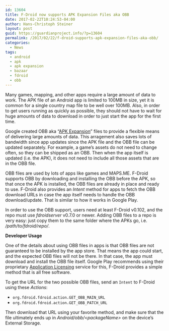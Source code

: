 ```yaml
---
id: 13604
title: F-Droid now supports APK Expansion Files aka OBB
date: 2017-02-22T10:24:53-04:00
author: Hans-Christoph Steiner
layout: post
guid: https://guardianproject.info/?p=13604
permalink: /2017/02/22/f-droid-supports-apk-expansion-files-aka-obb/
categories:
  - News
tags:
  - android
  - apk
  - apk expansion
  - bazaar
  - fdroid
  - obb
---
```

Many games, mapping, and other apps require a large amount of data to work. The APK file of an Android app is limited to 100MB in size, yet it is common for a single country map file to be well over 100MB. Also, in order to get users running as quickly as possible, they should not have to wait for huge amounts of data to download in order to just start the app for the first time.

Google created OBB aka “<a href="https://developer.android.com/google/play/expansion-files.html" target="_blank">APK Expansion</a>” files to provide a flexible means of delivering large amounts of data. This arragement also saves lots of bandwidth since app updates since the APK file and the OBB file can be updated separately. For example, a game’s assets do not need to change often, so they can be shipped as an OBB. Then when the app itself is updated (i.e. the APK), it does not need to include all those assets that are in the OBB file.

OBB files are used by lots of apps like games and MAPS.ME. F-Droid supports OBB by downloading and installing the OBB before the APK, so that once the APK is installed, the OBB files are already in place and ready to use. F-Droid also provides an _Intent_ method for apps to fetch the OBB download URLs in case the app itself needs to handle the OBB download/update. That is similar to how it works in Google Play.

In order to use the OBB support, users need at least F-Droid v0.102, and the repo must use _fdroidserver_ v0.7.0 or newer. Adding OBB files to a repo is very easy: just copy them to the same folder where the APKs go, i.e. _/path/to/fdroid/repo/_.

**Developer Usage**

One of the details about using OBB files in apps is that OBB files are not guaranteed to be installed by the app store. That means the app could start, and the expected OBB files will not be there. In that case, the app must download and install the OBB file itself. Google Play recommends using their proprietary <a href="https://developer.android.com/google/play/licensing/index.html" target="_blank">Application Licensing</a> service for this, F-Droid provides a simple method that is all free software.

To get the URL for the two possible OBB files, send an `Intent` to F-Droid using these _Actions_:

* `org.fdroid.fdroid.action.GET_OBB_MAIN_URL`  
* `org.fdroid.fdroid.action.GET_OBB_PATCH_URL`

Then download that URL using your favorite method, and make sure that the file ultimately ends up in _Android/obb/\<packageName>_ on the device’s External Storage.